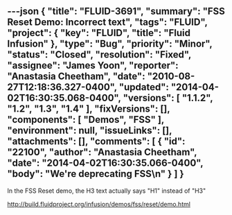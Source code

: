 ---json
{
  "title": "FLUID-3691",
  "summary": "FSS Reset Demo: Incorrect text",
  "tags": "FLUID",
  "project": {
    "key": "FLUID",
    "title": "Fluid Infusion"
  },
  "type": "Bug",
  "priority": "Minor",
  "status": "Closed",
  "resolution": "Fixed",
  "assignee": "James Yoon",
  "reporter": "Anastasia Cheetham",
  "date": "2010-08-27T12:18:36.327-0400",
  "updated": "2014-04-02T16:30:35.068-0400",
  "versions": [
    "1.1.2",
    "1.2",
    "1.3",
    "1.4"
  ],
  "fixVersions": [],
  "components": [
    "Demos",
    "FSS"
  ],
  "environment": null,
  "issueLinks": [],
  "attachments": [],
  "comments": [
    {
      "id": "22100",
      "author": "Anastasia Cheetham",
      "date": "2014-04-02T16:30:35.066-0400",
      "body": "We're deprecating FSS\n"
    }
  ]
}
---
In the FSS Reset demo, the H3 text actually says "H1" instead of "H3"

<http://build.fluidproject.org/infusion/demos/fss/reset/demo.html>

        